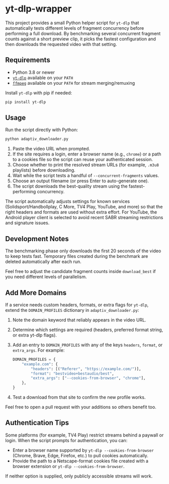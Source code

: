 # yt-dlp-wrapper

This project provides a small Python helper script for `yt-dlp` that automatically tests different levels of fragment concurrency before performing a full download. By benchmarking several concurrent fragment counts against a short preview clip, it picks the fastest configuration and then downloads the requested video with that setting.

## Requirements

- Python 3.8 or newer
- [`yt-dlp`](https://github.com/yt-dlp/yt-dlp) available on your `PATH`
- [`ffmpeg`](https://ffmpeg.org/) available on your `PATH` for stream merging/remuxing

Install `yt-dlp` with pip if needed:

```bash
pip install yt-dlp
```

## Usage

Run the script directly with Python:

```bash
python adaptiv_downloader.py
```

1. Paste the video URL when prompted.
2. If the site requires a login, enter a browser name (e.g., `chrome`) or a path to a cookies file so the script can reuse your authenticated session.
3. Choose whether to print the resolved stream URLs (for example, `.m3u8` playlists) before downloading.
4. Wait while the script tests a handful of `--concurrent-fragments` values.
5. Choose an output filename (or press Enter to auto-generate one).
6. The script downloads the best-quality stream using the fastest-performing concurrency.

The script automatically adjusts settings for known services (Solidsport/Handbollplay, C More, TV4 Play, YouTube, and more) so that the right headers and formats are used without extra effort. For YouTube, the Android player client is selected to avoid recent SABR streaming restrictions and signature issues.

## Development Notes

The benchmarking phase only downloads the first 20 seconds of the video to keep tests fast. Temporary files created during the benchmark are deleted automatically after each run.

Feel free to adjust the candidate fragment counts inside `download_best` if you need different levels of parallelism.

## Add More Domains

If a service needs custom headers, formats, or extra flags for `yt-dlp`, extend the `DOMAIN_PROFILES` dictionary in `adaptiv_downloader.py`:

1. Note the domain keyword that reliably appears in the video URL.
2. Determine which settings are required (headers, preferred format string, or extra yt-dlp flags).
3. Add an entry to `DOMAIN_PROFILES` with any of the keys `headers`, `format`, or `extra_args`. For example:

   ```python
   DOMAIN_PROFILES = {
       "example.com": {
           "headers": [("Referer", "https://example.com/")],
           "format": "bestvideo+bestaudio/best",
           "extra_args": ["--cookies-from-browser", "chrome"],
       },
   }
   ```

4. Test a download from that site to confirm the new profile works.

Feel free to open a pull request with your additions so others benefit too.

## Authentication Tips

Some platforms (for example, TV4 Play) restrict streams behind a paywall or login. When the script prompts for authentication, you can:

- Enter a browser name supported by `yt-dlp --cookies-from-browser` (Chrome, Brave, Edge, Firefox, etc.) to pull cookies automatically.
- Provide the path to a Netscape-format cookies file created with a browser extension or `yt-dlp --cookies-from-browser`.

If neither option is supplied, only publicly accessible streams will work.
